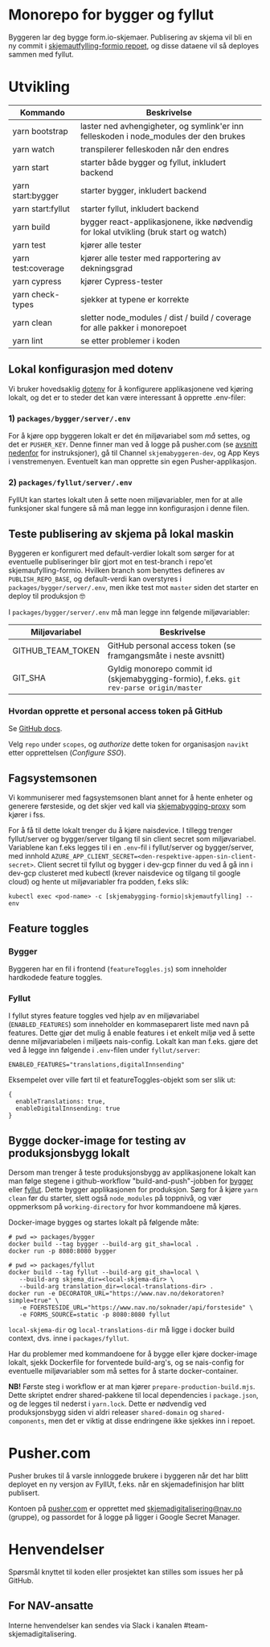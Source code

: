 # Monorepo for bygger og fyllut

Byggeren lar deg bygge form.io-skjemaer. Publisering av skjema vil bli en ny commit i
[skjemautfylling-formio repoet](https://github.com/navikt/skjemautfylling-formio),
og disse dataene vil så deployes sammen med fyllut.

# Utvikling

| Kommando           | Beskrivelse                                                                           |
| ------------------ | ------------------------------------------------------------------------------------- |
| yarn bootstrap     | laster ned avhengigheter, og symlink'er inn felleskoden i node_modules der den brukes |
| yarn watch         | transpilerer felleskoden når den endres                                               |
| yarn start         | starter både bygger og fyllut, inkludert backend                                      |
| yarn start:bygger  | starter bygger, inkludert backend                                                     |
| yarn start:fyllut  | starter fyllut, inkludert backend                                                     |
| yarn build         | bygger react-applikasjonene, ikke nødvendig for lokal utvikling (bruk start og watch) |
| yarn test          | kjører alle tester                                                                    |
| yarn test:coverage | kjører alle tester med rapportering av dekningsgrad                                   |
| yarn cypress       | kjører Cypress-tester                                                                 |
| yarn check-types   | sjekker at typene er korrekte                                                         |
| yarn clean         | sletter node_modules / dist / build / coverage for alle pakker i monorepoet           |
| yarn lint          | se etter problemer i koden                                                            |

## Lokal konfigurasjon med dotenv

Vi bruker hovedsaklig [dotenv](https://www.npmjs.com/package/dotenv) for å konfigurere applikasjonene ved kjøring
lokalt, og det er to steder det kan være interessant å opprette .env-filer:

### 1) `packages/bygger/server/.env`

For å kjøre opp byggeren lokalt er det én miljøvariabel som _må_ settes, og det er `PUSHER_KEY`. Denne finner man ved
å logge på pusher.com (se [avsnitt nedenfor](#pushercom) for instruksjoner), gå til Channel `skjemabyggeren-dev`, og
App Keys i venstremenyen. Eventuelt kan man opprette sin egen Pusher-applikasjon.

### 2) `packages/fyllut/server/.env`

FyllUt kan startes lokalt uten å sette noen miljøvariabler, men for at alle funksjoner skal fungere så må man legge
inn konfigurasjon i denne filen.

## Teste publisering av skjema på lokal maskin

Byggeren er konfigurert med default-verdier lokalt som sørger for at eventuelle publiseringer blir gjort mot en
test-branch i repo'et skjemaufylling-formio. Hvilken branch som benyttes defineres av `PUBLISH_REPO_BASE`, og
default-verdi kan overstyres i `packages/bygger/server/.env`, men ikke test mot `master` siden det starter
en deploy til produksjon :nerd_face:

I `packages/bygger/server/.env` må man legge inn følgende miljøvariabler:

| Miljøvariabel     | Beskrivelse                                                                            |
| ----------------- | -------------------------------------------------------------------------------------- |
| GITHUB_TEAM_TOKEN | GitHub personal access token (se framgangsmåte i neste avsnitt)                        |
| GIT_SHA           | Gyldig monorepo commit id (skjemabygging-formio), f.eks. `git rev-parse origin/master` |

### Hvordan opprette et personal access token på GitHub

Se [GitHub docs](https://docs.github.com/en/authentication/keeping-your-account-and-data-secure/creating-a-personal-access-token).

Velg `repo` under `scopes`, og _authorize_ dette token for organisasjon `navikt` etter opprettelsen (_Configure SSO_).

## Fagsystemsonen

Vi kommuniserer med fagsystemsonen blant annet for å hente enheter og generere førsteside, og det skjer ved kall
via [skjemabygging-proxy](https://github.com/navikt/skjemabygging-proxy) som kjører i fss.

For å få til dette lokalt trenger du å kjøre naisdevice. I tillegg trenger fyllut/server og bygger/server tilgang
til sin client secret som miljøvariabel. Variablene kan f.eks legges til i en `.env`-fil i fyllut/server og
bygger/server, med innhold `AZURE_APP_CLIENT_SECRET=<den-respektive-appen-sin-client-secret>`. Client secret til
fyllut og bygger i dev-gcp finner du ved å gå inn i dev-gcp clusteret med kubectl (krever naisdevice og tilgang
til google cloud) og hente ut miljøvariabler fra podden, f.eks slik:

`kubectl exec <pod-name> -c [skjemabygging-formio|skjemautfylling] -- env`

## Feature toggles

### Bygger

Byggeren har en fil i frontend (`featureToggles.js`) som inneholder hardkodede feature toggles.

### Fyllut

I fyllut styres feature toggles ved hjelp av en miljøvariabel (`ENABLED_FEATURES`) som inneholder en kommaseparert
liste med navn på features. Dette gjør det mulig å enable features i et enkelt miljø ved å sette denne miljøvariabelen
i miljøets nais-config. Lokalt kan man f.eks. gjøre det ved å legge inn følgende i `.env`-filen under `fyllut/server`:

    ENABLED_FEATURES="translations,digitalInnsending"

Eksempelet over ville ført til et featureToggles-objekt som ser slik ut:

    {
      enableTranslations: true,
      enableDigitalInnsending: true
    }

## Bygge docker-image for testing av produksjonsbygg lokalt

Dersom man trenger å teste produksjonsbygg av applikasjonene lokalt kan man følge stegene i github-workflow
"build-and-push"-jobben for
[bygger](https://github.com/navikt/skjemabygging-formio/blob/master/.github/workflows/build-and-test.yaml#L34) eller
[fyllut](https://github.com/navikt/skjemautfylling-formio/blob/master/.github/workflows/deploy-fyllut.yaml#L32).
Dette bygger applikasjonen for produksjon. Sørg for å kjøre `yarn clean` før du starter, slett også `node_modules` på
toppnivå, og vær oppmerksom på `working-directory` for hvor kommandoene må kjøres.

Docker-image bygges og startes lokalt på følgende måte:

    # pwd => packages/bygger
    docker build --tag bygger --build-arg git_sha=local .
    docker run -p 8080:8080 bygger

    # pwd => packages/fyllut
    docker build --tag fyllut --build-arg git_sha=local \
       --build-arg skjema_dir=<local-skjema-dir> \
       --build-arg translation_dir=<local-translations-dir> .
    docker run -e DECORATOR_URL="https://www.nav.no/dekoratoren?simple=true" \
       -e FOERSTESIDE_URL="https://www.nav.no/soknader/api/forsteside" \
       -e FORMS_SOURCE=static -p 8080:8080 fyllut

`local-skjema-dir` og `local-translations-dir` må ligge i docker build context,
dvs. inne i `packages/fyllut`.

Har du problemer med kommandoene for å bygge eller kjøre docker-image lokalt, sjekk Dockerfile for forventede
build-arg's, og se nais-config for eventuelle miljøvariabler som må settes for å starte docker-container.

**NB!** Første steg i workflow er at man kjører `prepare-production-build.mjs`. Dette skriptet endrer shared-pakkene
til local dependencies i `package.json`, og de legges til nederst i `yarn.lock`.
Dette er nødvendig ved produksjonsbygg siden vi aldri releaser `shared-domain` og `shared-components`,
men det er viktig at disse endringene ikke sjekkes inn i repoet.

# Pusher.com

Pusher brukes til å varsle innloggede brukere i byggeren når det har blitt deployet en ny versjon av FyllUt,
f.eks. når en skjemadefinisjon har blitt publisert.

Kontoen på [pusher.com](https://pusher.com/) er opprettet med skjemadigitalisering@nav.no (gruppe), og passordet for å
logge på ligger i Google Secret Manager.

# Henvendelser

Spørsmål knyttet til koden eller prosjektet kan stilles som issues her på GitHub.

## For NAV-ansatte

Interne henvendelser kan sendes via Slack i kanalen #team-skjemadigitalisering.
